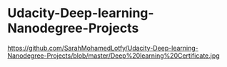 # Udacity-Deep-learning-Nanodegree-Projects


https://github.com/SarahMohamedLotfy/Udacity-Deep-learning-Nanodegree-Projects/blob/master/Deep%20learning%20Certificate.jpg
